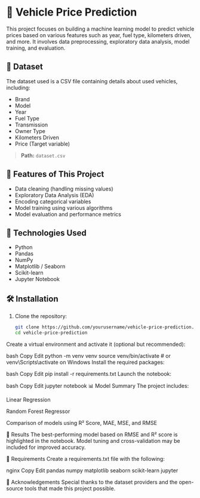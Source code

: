# 🚗 Vehicle Price Prediction

This project focuses on building a machine learning model to predict vehicle prices based on various features such as year, fuel type, kilometers driven, and more. It involves data preprocessing, exploratory data analysis, model training, and evaluation.

## 📁 Dataset

The dataset used is a CSV file containing details about used vehicles, including:
- Brand
- Model
- Year
- Fuel Type
- Transmission
- Owner Type
- Kilometers Driven
- Price (Target variable)

> **Path:** `dataset.csv`

## 🧪 Features of This Project

- Data cleaning (handling missing values)
- Exploratory Data Analysis (EDA)
- Encoding categorical variables
- Model training using various algorithms
- Model evaluation and performance metrics

## 🔧 Technologies Used

- Python
- Pandas
- NumPy
- Matplotlib / Seaborn
- Scikit-learn
- Jupyter Notebook

## 🛠 Installation

1. Clone the repository:
   ```bash
   git clone https://github.com/yourusername/vehicle-price-prediction.git
   cd vehicle-price-prediction
Create a virtual environment and activate it (optional but recommended):

bash
Copy
Edit
python -m venv venv
source venv/bin/activate  # or venv\Scripts\activate on Windows
Install the required packages:

bash
Copy
Edit
pip install -r requirements.txt
Launch the notebook:

bash
Copy
Edit
jupyter notebook
📊 Model Summary
The project includes:

Linear Regression

Random Forest Regressor

Comparison of models using R² Score, MAE, MSE, and RMSE

📌 Results
The best-performing model based on RMSE and R² score is highlighted in the notebook. Model tuning and cross-validation may be included for improved accuracy.

📎 Requirements
Create a requirements.txt file with the following:

nginx
Copy
Edit
pandas
numpy
matplotlib
seaborn
scikit-learn
jupyter


🙌 Acknowledgements
Special thanks to the dataset providers and the open-source tools that made this project possible.

